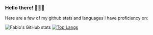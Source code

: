 ### Hello there! 🙋🏻‍♂️

Here are a few of my github stats and languages I have proficiency on:

![Fabio's GitHub stats](https://github-readme-stats.vercel.app/api?username=chagall&count_private=true&show_icons=true&theme=react&include_all_commits=true)
[![Top Langs](https://github-readme-stats.vercel.app/api/top-langs/?username=chagall&layout=compact&theme=react)](https://github.com/chagall/github-readme-stats)
